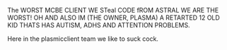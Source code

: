 The WORST MCBE CLIENT
WE STeal CODE fROM ASTRAL WE ARE THE WORST!
OH AND ALSO IM (THE OWNER, PLASMA) A RETARTED 12
OLD KID THATS HAS AUTISM, ADHS AND ATTENTION PROBLEMS.

Here in the plasmicclient team we like to suck cock.
